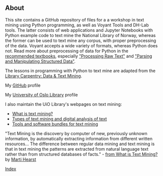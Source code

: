 ## About

This site contains a GitHub repository of files for a a workshop in text mining using Python programming, as well as Voyant Tools and DH-Lab tools. The latter consists of web applications and Jupyter Notebooks with Python example code to text mine the National Library of Norway, whereas the former can be used to text mine any corpus, with proper preprocessing of the data. Voyant accepts a wide variety of formats, whereas Python does not. Read more about preprocessing of data for Python in the [recommended textbooks](https://ang-uio.github.io/Textmining/#recommended-readings), especially ["Processing Raw Text"](https://www.nltk.org/book/ch03.html) and ["Parsing and Manipulating Structured Data"](https://www.humanitiesdataanalysis.org/getting-data/notebook.html).

The lessons in programming with Python to text mine are adapted from the [Library Carpentry: Data & Text Mining](https://librarycarpentry.org/lc-tdm/aio/index.html).

My [GitHub](https://github.com/ang-uio) profile

My [University of Oslo Library](https://www.ub.uio.no/english/about/people/humsam/ang/index.html) profile

I also maintain the UiO Library's webpages on text mining: 

- [What is text mining?](https://www.ub.uio.no/english/libraries/dsc/research-methods/text-mining/)
- [Types of text mining and digital analysis of text](https://www.ub.uio.no/english/libraries/dsc/research-methods/text-mining/text-mining-types.html)
- [Tools and software bundles for text mining](https://www.ub.uio.no/english/libraries/dsc/research-methods/text-mining/tools-software-bundles.html)

"Text Mining is the discovery by computer of new, previously unknown information, by automatically extracting information from different written resources... The difference between regular data mining and text mining is that in text mining the patterns are extracted from natural language text rather than from structured databases of facts." - [from What is Text Mining?](https://people.ischool.berkeley.edu/~hearst/text-mining.html) by [Marti Hearst](https://en.wikipedia.org/wiki/Marti_Hearst)

[Index](https://ang-uio.github.io/Textmining/)
